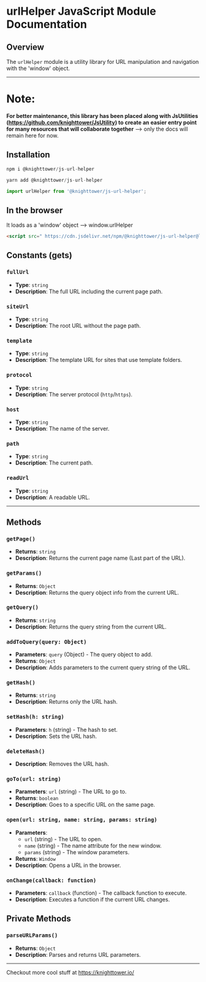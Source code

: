 
# urlHelper JavaScript Module Documentation


## Overview

The `urlHelper` module is a utility library for URL manipulation and navigation with the 'window' object.

---  
# Note:  
**For better maintenance, this library has been placed along with JsUtilities (https://github.com/knighttower/JsUtility) to create an easier entry point for many resources that will collaborate together**
--> only the docs will remain here for now.

## Installation
```javascript
npm i @knighttower/js-url-helper
```
```javascript
yarn add @knighttower/js-url-helper
```
```javascript
import urlHelper from '@knighttower/js-url-helper';
```  

## In the browser  
It loads as a 'window' object --> window.urlHelper
```html
<script src=" https://cdn.jsdelivr.net/npm/@knighttower/js-url-helper@latest/dist/JsUrlHelper.min.js "></script>
```    

## Constants (gets)

### `fullUrl`

- **Type**: `string`
- **Description**: The full URL including the current page path.

### `siteUrl`

- **Type**: `string`
- **Description**: The root URL without the page path.

### `template`

- **Type**: `string`
- **Description**: The template URL for sites that use template folders.

### `protocol`

- **Type**: `string`
- **Description**: The server protocol (`http`/`https`).

### `host`

- **Type**: `string`
- **Description**: The name of the server.

### `path`

- **Type**: `string`
- **Description**: The current path.

### `readUrl`

- **Type**: `string`
- **Description**: A readable URL.  

---

## Methods

### `getPage()`

- **Returns**: `string`
- **Description**: Returns the current page name (Last part of the URL).

### `getParams()`

- **Returns**: `Object`
- **Description**: Returns the query object info from the current URL.

### `getQuery()`

- **Returns**: `string`
- **Description**: Returns the query string from the current URL.

### `addToQuery(query: Object)`

- **Parameters**: `query` (Object) - The query object to add.
- **Returns**: `Object`
- **Description**: Adds parameters to the current query string of the URL.

### `getHash()`

- **Returns**: `string`
- **Description**: Returns only the URL hash.

### `setHash(h: string)`

- **Parameters**: `h` (string) - The hash to set.
- **Description**: Sets the URL hash.

### `deleteHash()`

- **Description**: Removes the URL hash.

### `goTo(url: string)`

- **Parameters**: `url` (string) - The URL to go to.
- **Returns**: `boolean`
- **Description**: Goes to a specific URL on the same page.

### `open(url: string, name: string, params: string)`

- **Parameters**:
  - `url` (string) - The URL to open.
  - `name` (string) - The name attribute for the new window.
  - `params` (string) - The window parameters.
- **Returns**: `Window`
- **Description**: Opens a URL in the browser.

### `onChange(callback: function)`

- **Parameters**: `callback` (function) - The callback function to execute.
- **Description**: Executes a function if the current URL changes.

## Private Methods

### `parseURLParams()`

- **Returns**: `Object`
- **Description**: Parses and returns URL parameters.  
---

Checkout more cool stuff at https://knighttower.io/
